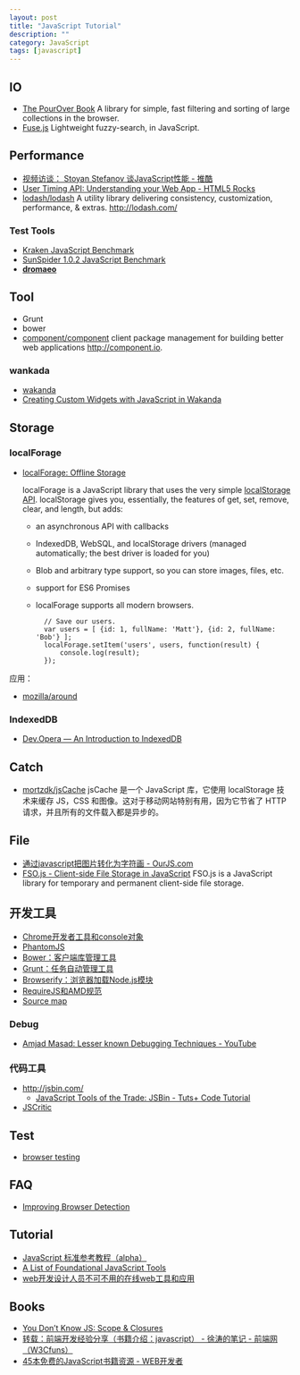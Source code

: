 ```yaml
---
layout: post
title: "JavaScript Tutorial"
description: ""
category: JavaScript
tags: [javascript]
--- 
```


## IO

- [The PourOver Book](http://newsdev.github.io/pourover/) A library for simple, fast filtering and sorting of large collections in the browser.
- [Fuse.js](http://github.com/krisk/fuse) Lightweight fuzzy-search, in JavaScript.

## Performance

- [视频访谈： Stoyan Stefanov 谈JavaScript性能 - 推酷](http://www.tuicool.com/articles/vEn6zm)
- [User Timing API: Understanding your Web App - HTML5 Rocks](http://www.html5rocks.com/en/tutorials/webperformance/usertiming/)
- [lodash/lodash](https://github.com/lodash/lodash) A utility library delivering consistency, customization, performance, & extras. <http://lodash.com/>

<!--more-->

### Test Tools

- [Kraken JavaScript Benchmark](http://kraken-mirror.googlecode.com/svn/trunk/kraken/hosted/kraken-1.1/driver.html)
- [SunSpider 1.0.2 JavaScript Benchmark](http://www.webkit.org/perf/sunspider/sunspider.html) 
- [**dromaeo**](http://dromaeo.com/)

## Tool

- Grunt
- bower
- [component/component](https://github.com/component/component) client package management for building better web applications <http://component.io>.

### wankada

- [wakanda](http://www.wakanda.org/)
- [Creating Custom Widgets with JavaScript in Wakanda](http://flippinawesome.org/2014/06/05/creating-custom-widgets-with-javascript-in-wakanda/?-custom-widgets-with-javascript-in-wakanda)

## Storage

### localForage

- [localForage: Offline Storage](https://hacks.mozilla.org/2014/02/localforage-offline-storage-improved/)

    localForage is a JavaScript library that uses the very simple [localStorage API](https://hacks.mozilla.org/2009/06/localstorage/). localStorage gives you, essentially, the features of get, set, remove, clear, and length, but adds:

    * an asynchronous API with callbacks
    * IndexedDB, WebSQL, and localStorage drivers (managed automatically; the best driver is loaded for you)
    * Blob and arbitrary type support, so you can store images, files, etc.
    * support for ES6 Promises
    * localForage supports all modern browsers. 

            // Save our users.
            var users = [ {id: 1, fullName: 'Matt'}, {id: 2, fullName: 'Bob'} ];
            localForage.setItem('users', users, function(result) {
                console.log(result);
            });

应用：

- [mozilla/around](https://github.com/mozilla/around)

### IndexedDB

- [Dev.Opera — An Introduction to IndexedDB](http://dev.opera.com/articles/introduction-to-indexeddb)

## Catch

- [mortzdk/jsCache](https://github.com/mortzdk/jsCache) jsCache 是一个 JavaScript 库，它使用 localStorage 技术来缓存 JS，CSS 和图像。这对于移动网站特别有用，因为它节省了 HTTP 请求，并且所有的文件载入都是异步的。

## File

- [通过javascript把图片转化为字符画 - OurJS.com](http://ourjs.com/detail/5268746af3aad32a72000001)
- [FSO.js - Client-side File Storage in JavaScript](http://fsojs.com/) FSO.js is a JavaScript library for temporary and permanent client-side file storage.

## 开发工具

- [Chrome开发者工具和console对象](http://javascript.ruanyifeng.com/tool/console.html)
- [PhantomJS](thttp://javascript.ruanyifeng.com/tool/phantomjs.html) 
- [Bower：客户端库管理工具](http://javascript.ruanyifeng.com/tool/bower.html)
- [Grunt：任务自动管理工具](http://javascript.ruanyifeng.com/tool/grunt.html)
- [Browserify：浏览器加载Node.js模块](http://javascript.ruanyifeng.com/tool/browserify.html)
- [RequireJS和AMD规范](http://javascript.ruanyifeng.com/tool/requirejs.html)
- [Source map](http://javascript.ruanyifeng.com/tool/sourcemap.html)

### Debug

- [Amjad Masad: Lesser known Debugging Techniques - YouTube](https://www.youtube.com/watch?v=rcjUR4icvoQ)

### 代码工具

- http://jsbin.com/
    + [JavaScript Tools of the Trade: JSBin - Tuts+ Code Tutorial](http://code.tutsplus.com/tutorials/javascript-tools-of-the-trade-jsbin--net-36843)
- [JSCritic](http://jscritic.com/)

## Test

- [browser testing](https://ci.testling.com/)

## FAQ

- [Improving Browser Detection](http://flippinawesome.org/2014/04/07/improving-browser-detection/?-browser-detection)

## Tutorial

- [JavaScript 标准参考教程（alpha）](http://javascript.ruanyifeng.com/#advanced)
- [A List of Foundational JavaScript Tools](https://www.codefellows.org/blogs/complete-list-of-javascript-tools)
- [web开发设计人员不可不用的在线web工具和应用](http://www.qianduan.net/web-development-and-design-staff-can-not-be-without-online-web-tools-and-applications.html)

## Books

- [You Don’t Know JS: Scope & Closures](http://www.salttiger.com/you-dont-know-js-scope-and-closures/)
- [转载：前端开发经验分享（书籍介绍：javascript） - 徐涛的笔记 - 前端网（W3Cfuns）](http://www.w3cfuns.com/blog-5431260-5398544.html)
- [45本免费的JavaScript书籍资源 - WEB开发者](http://www.admin10000.com/document/3672.html)